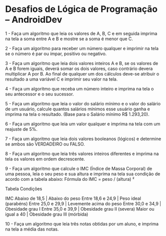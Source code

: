 # Desafios de Lógica de Programação – AndroidDev 

1 - Faça um algoritmo que leia os valores de A, B, C e em seguida imprima na tela a soma entre A e B e mostre se a soma é menor que C. 

2 - Faça um algoritmo para receber um número qualquer e imprimir na tela se o número é par ou ímpar, positivo ou negativo. 

3 - Faça um algoritmo que leia dois valores inteiros A e B, se os valores de A e B forem iguais, deverá somar os dois valores, caso contrário devera multiplicar A por B. Ao final de qualquer um dos cálculos deve-se atribuir o resultado a uma variável C e imprimir seu valor na tela. 

4 - Faça um algoritmo que receba um número inteiro e imprima na tela o seu antecessor e o seu sucessor. 

5 - Faça um algoritmo que leia o valor do salário mínimo e o valor do salário de um usuário, calcule quantos salários mínimos esse usuário ganha e imprima na tela o resultado. (Base para o Salário mínimo R$ 1.293,20).
 
6 - Faça um algoritmo que leia um valor qualquer e imprima na tela com um reajuste de 5%. 

7 - Faça um algoritmo que leia dois valores booleanos (lógicos) e determine se ambos são VERDADEIRO ou FALSO. 

8 - Faça um algoritmo que leia três valores inteiros diferentes e imprima na tela os valores em ordem decrescente.
 
9 - Faça um algoritmo que calcule o IMC (Índice de Massa Corporal) de uma pessoa, leia o seu peso e sua altura e imprima na tela sua condição de acordo com a tabela abaixo: 
Fórmula do IMC = peso / (altura) ² 

Tabela Condições

IMC Abaixo de 18,5 |
Abaixo do peso Entre 18,6 e 24,9 |
Peso ideal (parabéns) Entre 25,0 e 29,9 | 
Levemente acima do peso Entre 30,0 e 34,9 | 
Obesidade grau I Entre 35,0 e 39,9 | 
Obesidade grau II (severa) Maior ou igual a 40 |
Obesidade grau III (mórbida) 

10 - Faça um algoritmo que leia três notas obtidas por um aluno, e imprima na tela a média das notas.
